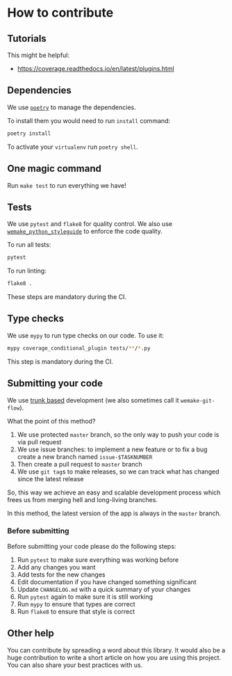 # How to contribute


## Tutorials

This might be helpful:

- <https://coverage.readthedocs.io/en/latest/plugins.html>


## Dependencies

We use [`poetry`](https://github.com/python-poetry/poetry) to manage the dependencies.

To install them you would need to run `install` command:

```bash
poetry install
```

To activate your `virtualenv` run `poetry shell`.


## One magic command

Run `make test` to run everything we have!


## Tests

We use `pytest` and `flake8` for quality control.
We also use [`wemake_python_styleguide`](https://github.com/wemake-services/wemake-python-styleguide) to enforce the code quality.

To run all tests:

```bash
pytest
```

To run linting:

```bash
flake8 .
```

These steps are mandatory during the CI.


## Type checks

We use `mypy` to run type checks on our code.
To use it:

```bash
mypy coverage_conditional_plugin tests/**/*.py
```

This step is mandatory during the CI.


## Submitting your code

We use [trunk based](https://trunkbaseddevelopment.com/)
development (we also sometimes call it `wemake-git-flow`).

What the point of this method?

1. We use protected `master` branch,
   so the only way to push your code is via pull request
2. We use issue branches: to implement a new feature or to fix a bug
   create a new branch named `issue-$TASKNUMBER`
3. Then create a pull request to `master` branch
4. We use `git tag`s to make releases, so we can track what has changed
   since the latest release

So, this way we achieve an easy and scalable development process
which frees us from merging hell and long-living branches.

In this method, the latest version of the app is always in the `master` branch.

### Before submitting

Before submitting your code please do the following steps:

1. Run `pytest` to make sure everything was working before
2. Add any changes you want
3. Add tests for the new changes
4. Edit documentation if you have changed something significant
5. Update `CHANGELOG.md` with a quick summary of your changes
6. Run `pytest` again to make sure it is still working
7. Run `mypy` to ensure that types are correct
8. Run `flake8` to ensure that style is correct


## Other help

You can contribute by spreading a word about this library.
It would also be a huge contribution to write
a short article on how you are using this project.
You can also share your best practices with us.

